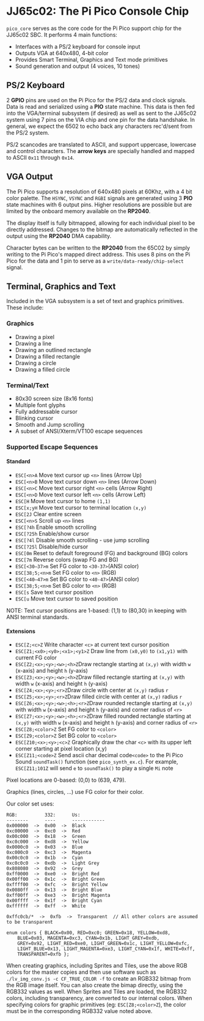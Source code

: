 
# JJ65c02: The Pi Pico Console Chip

`pico_core` serves as the core code for the Pi Pico support chip for
the JJ65c02 SBC. It performs 4 main functions:

* Interfaces with a PS/2 keyboard for console input
* Outputs VGA at 640x480, 4-bit color
* Provides Smart Terminal, Graphics and Text mode primitives
* Sound generation and output (4 voices, 10 tones)

## PS/2 Keyboard

2 __GPIO__ pins are used on the Pi Pico for the PS/2 data and clock signals. Data is
read and serialized using a __PIO__ state machine. This data is then fed into the
VGA/terminal subsystem (if desired) as well as sent to the JJ65c02 system using 7 pins on
the VIA chip and one pin for the data handshake. In general, we expect the 6502 to echo back
any characters rec'd/sent from the PS/2 system.

PS/2 scancodes are translated to ASCII, and support uppercase, lowercase and
control characters. The __arrow keys__ are specially handled and mapped
to ASCII `0x11` through `0x14`.

## VGA Output

The Pi Pico supports a resolution of 640x480 pixels at 60Khz, with a 4 bit
color palette. The `HSYNC`, `VSYNC` and `RGBI` signals are generated using
3 __PIO__ state machines with 6 output pins. Higher resolutions are possible
but are limited by the onboard memory available on the __RP2040__.

The display itself is fully bitmapped, allowing for each individual pixel
to be directly addressed.  Changes to the bitmap are automatically reflected
in the output using the __RP2040__ DMA capability.

Character bytes can be written to the __RP2040__ from the 65C02 by simply writing
to the Pi Pico's mapped direct address. This uses 8 pins on the Pi Pico for the
data and 1 pin to serve as a `write/data-ready/chip-select` signal.

## Terminal, Graphics and Text

Included in the VGA subsystem is a set of text and graphics primitives. These include:

### Graphics

* Drawing a pixel
* Drawing a line
* Drawing an outlined rectangle
* Drawing a filled rectangle
* Drawing a circle
* Drawing a filled circle

### Terminal/Text

* 80x30 screen size (8x16 fonts)
* Multiple font glyphs
* Fully addressable cursor
* Blinking cursor
* Smooth and Jump scrolling
* A subset of ANSI/Xterm/VT100 escape sequences

### Supported Escape Sequences

#### Standard

* `ESC[<n>A` Move text cursor up `<n>` lines (Arrow Up)
* `ESC[<n>B` Move text cursor down `<n>` lines (Arrow Down)
* `ESC[<n>C` Move text cursor right `<n>` cells (Arrow Right)
* `ESC[<n>D` Move text cursor left `<n>` cells (Arrow Left)
* `ESC[H` Move text cursor to home `(1,1)`
* `ESC[x;yH` Move text cursor to terminal location `(x,y)`
* `ESC[2J` Clear entire screen
* `ESC[<n>S` Scroll up `<n>` lines
* `ESC[?4h` Enable smooth scrolling
* `ESC[?25h` Enable/show cursor
* `ESC[?4l` Disable smooth scrolling - use jump scrolling
* `ESC[?25l` Disable/hide cursor
* `ESC[0m` Reset to default foreground (FG) and background (BG) colors
* `ESC[7m` Reverse colors (swap FG and BG)
* `ESC[<30–37>m` Set FG color to `<30-37>`(ANSI color)
* `ESC[38;5;<n>m` Set FG color to `<n>` (RGB)
* `ESC[<40–47>m` Set BG color to `<40-47>`(ANSI color)
* `ESC[38;5;<n>m` Set BG color to `<n>` (RGB)
* `ESC[s` Save text cursor position
* `ESC[u` Move text cursor to saved position

NOTE: Text cursor positions are 1-based: (1,1) to (80,30) in keeping with ANSI terminal standards.

#### Extensions

* `ESC[Z;<c>Z` Write character `<c>` at current text cursor position
* `ESC[Z1;<x0>;<y0>;<x1>;<y1>Z` Draw line from `(x0,y0)` to `(x1,y1)` with current FG color
* `ESC[Z2;<x>;<y>;<w>;<h>Z`Draw rectangle starting at `(x,y)` with width `w` (x-axis) and height `h` (y-axis)
* `ESC[Z3;<x>;<y>;<w>;<h>Z`Draw filled rectangle starting at `(x,y)` with width `w` (x-axis) and height `h` (y-axis)
* `ESC[Z4;<x>;<y>;<r>Z`Draw circle with center at `(x,y)` radius `r`
* `ESC[Z5;<x>;<y>;<r>Z`Draw filled circle with center at `(x,y)` radius `r`
* `ESC[Z6;<x>;<y>;<w>;<h>;<r>Z`Draw rounded rectangle starting at `(x,y)` with width `w` (x-axis) and height `h` (y-axis) and corner radius of `<r>`
* `ESC[Z7;<x>;<y>;<w>;<h>;<r>Z`Draw filled rounded rectangle starting at `(x,y)` with width `w` (x-axis) and height `h` (y-axis) and corner radius of `<r>`
* `ESC[Z8;<color>Z` Set FG color to `<color>`
* `ESC[Z9;<color>Z` Set BG color to `<color>`
* `ESC[Z10;<x>;<y>;<c>Z` Graphically draw the char `<c>` with its upper left corner starting at pixel location (x,y)
* `ESC[Z11;<code>Z` Send ascii char decimal code`<code>` to the Pi Pico Sound `soundTask()` function (see `pico_synth_ex.c`). For example, `ESC[Z11;101Z` will send `e` to `soundTask()` to play a single `Mi` note

Pixel locations are 0-based: (0,0) to (639, 479).

Graphics (lines, circles, ...) use FG color for their color.

Our color set uses:
```
RGB:          332:      Us:
--------      ----      ------------
0x000000  ->  0x00  ->  Black
0xc00000  ->  0xc0  ->  Red
0x00c000  ->  0x18  ->  Green
0xc0c000  ->  0xd8  ->  Yellow
0x0000c0  ->  0x03  ->  Blue
0xc000c0  ->  0xc3  ->  Magenta
0x00c0c0  ->  0x1b  ->  Cyan
0xc0c0c0  ->  0xdb  ->  Light Grey
0x808080  ->  0x92  ->  Grey
0xff0000  ->  0xe0  ->  Bright Red
0x00ff00  ->  0x1c  ->  Bright Green
0xffff00  ->  0xfc  ->  Bright Yellow
0x0080ff  ->  0x13  ->  Bright Blue
0xff00ff  ->  0xe3  ->  Bright Magenta
0x00ffff  ->  0x1f  ->  Bright Cyan
0xffffff  ->  0xff  ->  White

0xffc0cb/*  ->  0xfb  ->  Transparent  // All other colors are assumed to be transparent

enum colors { BLACK=0x00, RED=0xc0; GREEN=0x18, YELLOW=0xd8,
    BLUE=0x03, MAGENTA=0xc3, CYAN=0x1b, LIGHT_GREY=0xdb,
    GREY=0x92, LIGHT_RED=0xe0, LIGHT_GREEN=0x1c, LIGHT_YELLOW=0xfc,
    LIGHT_BLUE=0x13, LIGHT_MAGENTA=0xe3, LIGHT_CYAN=0x1f, WHITE=0xff,
    TRANSPARENT=0xfb };

```

When creating graphics, including Sprites and Tiles, use the above RGB colors
for the master copies and then use software such as
`./lv_img_conv.js -c CF_TRUE_COLOR -f` to create an RGB332 bitmap from
the RGB image itself. You can also create the bimap directly, using the
RGB332 values as well. When Sprites and Tiles are loaded, the RGB332 colors,
including transparency, are converted to our internal colors. When specifying
colors for graphic primitives (eg: `ESC[Z8;<color>Z`), the color must
be in the corresponding RGB332 value noted above.
